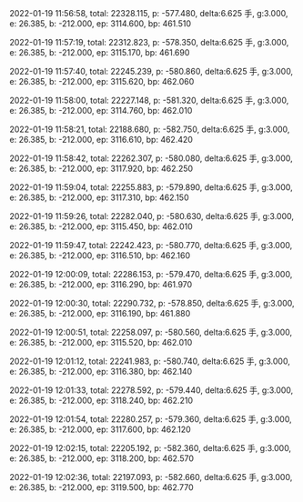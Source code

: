 2022-01-19 11:56:58, total: 22328.115, p: -577.480, delta:6.625 手, g:3.000, e: 26.385, b: -212.000, ep: 3114.600, bp: 461.510

2022-01-19 11:57:19, total: 22312.823, p: -578.350, delta:6.625 手, g:3.000, e: 26.385, b: -212.000, ep: 3115.170, bp: 461.690

2022-01-19 11:57:40, total: 22245.239, p: -580.860, delta:6.625 手, g:3.000, e: 26.385, b: -212.000, ep: 3115.620, bp: 462.060

2022-01-19 11:58:00, total: 22227.148, p: -581.320, delta:6.625 手, g:3.000, e: 26.385, b: -212.000, ep: 3114.760, bp: 462.010

2022-01-19 11:58:21, total: 22188.680, p: -582.750, delta:6.625 手, g:3.000, e: 26.385, b: -212.000, ep: 3116.610, bp: 462.420

2022-01-19 11:58:42, total: 22262.307, p: -580.080, delta:6.625 手, g:3.000, e: 26.385, b: -212.000, ep: 3117.920, bp: 462.250

2022-01-19 11:59:04, total: 22255.883, p: -579.890, delta:6.625 手, g:3.000, e: 26.385, b: -212.000, ep: 3117.310, bp: 462.150

2022-01-19 11:59:26, total: 22282.040, p: -580.630, delta:6.625 手, g:3.000, e: 26.385, b: -212.000, ep: 3115.450, bp: 462.010

2022-01-19 11:59:47, total: 22242.423, p: -580.770, delta:6.625 手, g:3.000, e: 26.385, b: -212.000, ep: 3116.510, bp: 462.160

2022-01-19 12:00:09, total: 22286.153, p: -579.470, delta:6.625 手, g:3.000, e: 26.385, b: -212.000, ep: 3116.290, bp: 461.970

2022-01-19 12:00:30, total: 22290.732, p: -578.850, delta:6.625 手, g:3.000, e: 26.385, b: -212.000, ep: 3116.190, bp: 461.880

2022-01-19 12:00:51, total: 22258.097, p: -580.560, delta:6.625 手, g:3.000, e: 26.385, b: -212.000, ep: 3115.520, bp: 462.010

2022-01-19 12:01:12, total: 22241.983, p: -580.740, delta:6.625 手, g:3.000, e: 26.385, b: -212.000, ep: 3116.380, bp: 462.140

2022-01-19 12:01:33, total: 22278.592, p: -579.440, delta:6.625 手, g:3.000, e: 26.385, b: -212.000, ep: 3118.240, bp: 462.210

2022-01-19 12:01:54, total: 22280.257, p: -579.360, delta:6.625 手, g:3.000, e: 26.385, b: -212.000, ep: 3117.600, bp: 462.120

2022-01-19 12:02:15, total: 22205.192, p: -582.360, delta:6.625 手, g:3.000, e: 26.385, b: -212.000, ep: 3118.200, bp: 462.570

2022-01-19 12:02:36, total: 22197.093, p: -582.660, delta:6.625 手, g:3.000, e: 26.385, b: -212.000, ep: 3119.500, bp: 462.770